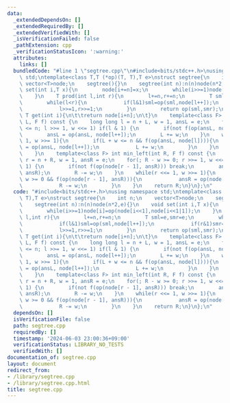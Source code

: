 ```yaml
---
data:
  _extendedDependsOn: []
  _extendedRequiredBy: []
  _extendedVerifiedWith: []
  _isVerificationFailed: false
  _pathExtension: cpp
  _verificationStatusIcon: ':warning:'
  attributes:
    links: []
  bundledCode: "#line 1 \"segtree.cpp\"\n#include<bits/stdc++.h>\nusing namespace\
    \ std;\ntemplate<class T,T (*op)(T, T),T e>\nstruct segtree{\n    int n;\n   \
    \ vector<T>node;\n    segtree(){}\n    segtree(int n):n(n)node(n*2,e){}\n    void\
    \ set(int i,T x){\n        node[i+=n]=x;\n        while(i>>=1)node[i]=op(node[i<<1],node[i<<1|1]);\n\
    \    }\n    T prod(int l,int r){\n        l+=n,r+=n;\n        T sml=e,smr=e;\n\
    \        while(l<r){\n            if(l&1)sml=op(sml,node[l++]);\n            if(r&1)smr=op(node[--r],smr);\n\
    \            l>>=1,r>>=1;\n        }\n        return op(sml,smr);\n    }\n   \
    \ T get(int i){\n\t\treturn node[i+n];\n\t}\n    template<class F> int max_right(int\
    \ L, F f) const {\n    long long l = n + L, w = 1, ansL = e;\n    for(; L + w\
    \ <= n; l >>= 1, w <<= 1) if(l & 1) {\n        if(not f(op(ansL, node[l]))) break;\n\
    \        ansL = op(ansL, node[l++]);\n        L += w;\n    }\n    while(l <<=\
    \ 1, w >>= 1){\n        if(L + w <= n && f(op(ansL, node[l]))){\n            ansL\
    \ = op(ansL, node[l++]);\n            L += w;\n        }\n    }\n    return L;\n\
    \    }\n    template<class F> int min_left(int R, F f) const {\n    long long\
    \ r = n + R, w = 1, ansR = e;\n    for(; R - w >= 0; r >>= 1, w <<= 1) if(r &\
    \ 1) {\n        if(not f(op(node[r - 1], ansR))) break;\n        ansR = op(node[--r],\
    \ ansR);\n        R -= w;\n    }\n    while(r <<= 1, w >>= 1){\n        if(R -\
    \ w >= 0 && f(op(node[r - 1], ansR))){\n            ansR = op(node[--r], ansR);\n\
    \            R -= w;\n        }\n    }\n    return R;\n}\n};\n"
  code: "#include<bits/stdc++.h>\nusing namespace std;\ntemplate<class T,T (*op)(T,\
    \ T),T e>\nstruct segtree{\n    int n;\n    vector<T>node;\n    segtree(){}\n\
    \    segtree(int n):n(n)node(n*2,e){}\n    void set(int i,T x){\n        node[i+=n]=x;\n\
    \        while(i>>=1)node[i]=op(node[i<<1],node[i<<1|1]);\n    }\n    T prod(int\
    \ l,int r){\n        l+=n,r+=n;\n        T sml=e,smr=e;\n        while(l<r){\n\
    \            if(l&1)sml=op(sml,node[l++]);\n            if(r&1)smr=op(node[--r],smr);\n\
    \            l>>=1,r>>=1;\n        }\n        return op(sml,smr);\n    }\n   \
    \ T get(int i){\n\t\treturn node[i+n];\n\t}\n    template<class F> int max_right(int\
    \ L, F f) const {\n    long long l = n + L, w = 1, ansL = e;\n    for(; L + w\
    \ <= n; l >>= 1, w <<= 1) if(l & 1) {\n        if(not f(op(ansL, node[l]))) break;\n\
    \        ansL = op(ansL, node[l++]);\n        L += w;\n    }\n    while(l <<=\
    \ 1, w >>= 1){\n        if(L + w <= n && f(op(ansL, node[l]))){\n            ansL\
    \ = op(ansL, node[l++]);\n            L += w;\n        }\n    }\n    return L;\n\
    \    }\n    template<class F> int min_left(int R, F f) const {\n    long long\
    \ r = n + R, w = 1, ansR = e;\n    for(; R - w >= 0; r >>= 1, w <<= 1) if(r &\
    \ 1) {\n        if(not f(op(node[r - 1], ansR))) break;\n        ansR = op(node[--r],\
    \ ansR);\n        R -= w;\n    }\n    while(r <<= 1, w >>= 1){\n        if(R -\
    \ w >= 0 && f(op(node[r - 1], ansR))){\n            ansR = op(node[--r], ansR);\n\
    \            R -= w;\n        }\n    }\n    return R;\n}\n};\n"
  dependsOn: []
  isVerificationFile: false
  path: segtree.cpp
  requiredBy: []
  timestamp: '2024-06-03 23:00:36+09:00'
  verificationStatus: LIBRARY_NO_TESTS
  verifiedWith: []
documentation_of: segtree.cpp
layout: document
redirect_from:
- /library/segtree.cpp
- /library/segtree.cpp.html
title: segtree.cpp
---
```

